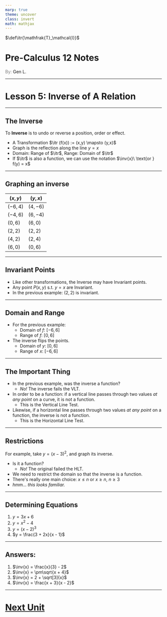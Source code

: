 ```yaml
---
marp: true
theme: uncover
class: invert
math: mathjax
---
```


$\def\itr{\mathfrak{T}_\mathcal{I}}$

# <!--fit--> Pre-Calculus 12 Notes
<span style="color:grey">By:</span> Gen L.

<!--_footer: In partnership with Hyperion University, 2024-->

$\newcommand\inv[1]{f^{-1}(#1)}$

---
<!--paginate: true-->

# Lesson 5: Inverse of A Relation

---

## The Inverse

To **Inverse** is to undo or reverse a position, order or effect.
* A Transformation $\itr (f(x)) := (x,y) \mapsto (y,x)$
* Graph is the reflection along the line $y = x$
* Domain: Range of $\itr$, Range: Domain of $\itr$
* If $\itr$ is also a function, we can use the notation $\inv{x}\ \text{or } f(y) = x$

---

## Graphing an inverse

| $(x,y)$ | $(y,x)$ |
|---------|---------|
|$(-6,4)$ |$(4,-6)$ |
|$(-4,6)$ |$(6,-4)$ |
| $(0,6)$ | $(6,0)$ |
| $(2,2)$ | $(2,2)$ |
| $(4,2)$ | $(2,4)$ |
| $(6,0)$ | $(0,6)$ |

---

## Invariant Points

* Like other transformations, the Inverse may have Invariant points.
* Any point $P(x,y) \text{ s.t. } y = x$ are Invariant.
* In the previous example: $(2,2)$ is invariant.

---

## Domain and Range

* For the previous example:
    * Domain of $f$: $[-6, 6]$
    * Range of $f$: $[0, 6]$
* The inverse flips the points.
    * Domain of $y$: $[0, 6]$
    * Range of $x$: $[-6, 6]$

---

## The Important Thing

* In the previous example, was the inverse a function? 
    * *No!* The inverse fails the VLT.
* In order to be a function: if a vertical line passes through two values *at any point* on a curve, it is not a function.
    * This is the Vertical Line Test.
* Likewise, if a horizontal line passes through two values *at any point* on a function, the inverse is not a function.
    * This is the Horizontal Line Test.

---

## Restrictions

For example, take $y = (x - 3)^2$, and graph its inverse.
* Is it a function? 
    * *No!* The original failed the HLT.
* We need to restrict the domain so that the inverse is a function.
* There's really one main choice: $x \leq n$ or $x \geq n$, $n \geq 3$
* *hmm... this looks familiar.* 

---

## Determining Equations

1. $y = 3x + 6$
2. $y = x^2 - 4$
3. $y = (x-2)^3$
4. $y = \frac{3 + 2x}{x - 1}$

---

## Answers:

1. $\inv{x} = \frac{x}{3} - 2$
2. $\inv{x} = \pm\sqrt{x + 4}$
3. $\inv{x} = 2 + \sqrt[3]{x}$
4. $\inv{x} = \frac{x + 3}{x - 2}$

---

# [Next Unit](../Polynomials/Lesson%201.html)